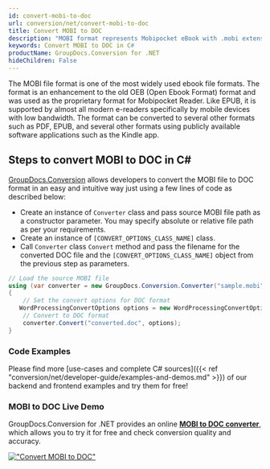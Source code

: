 ```yaml
---
id: convert-mobi-to-doc
url: conversion/net/convert-mobi-to-doc
title: Convert MOBI to DOC
description: "MOBI format represents Mobipocket eBook with .mobi extension. Learn how to convert MOBI to DOC file programmatically in C# language using GroupDocs.Conversion for .NET library."
keywords: Convert MOBI to DOC in C#
productName: GroupDocs.Conversion for .NET
hideChildren: False
---
```


The MOBI file format is one of the most widely used ebook file formats. The format is an enhancement to the old OEB (Open Ebook Format) format and was used as the proprietary format for Mobipocket Reader. Like EPUB, it is supported by almost all modern e-readers specifically by mobile devices with low bandwidth. The format can be converted to several other formats such as PDF, EPUB, and several other formats using publicly available software applications such as the Kindle app.

## Steps to convert MOBI to DOC in C#

[GroupDocs.Conversion](https://products.groupdocs.com/conversion/net) allows developers to convert the MOBI file to DOC format in an easy and intuitive way just using a few lines of code as described below:

* Create an instance of `Converter` class and pass source MOBI file path as a constructor parameter. You may specify absolute or relative file path as per your requirements. 
* Create an instance of `[CONVERT_OPTIONS_CLASS_NAME]` class.
* Call `Converter` class `Convert` method and pass the filename for the converted DOC file and the `[CONVERT_OPTIONS_CLASS_NAME]` object from the previous step as parameters.

```csharp
// Load the source MOBI file
using (var converter = new GroupDocs.Conversion.Converter("sample.mobi"))
{
    // Set the convert options for DOC format
   WordProcessingConvertOptions options = new WordProcessingConvertOptions { Format = GroupDocs.Conversion.FileTypes.WordProcessingFileType.Doc };
    // Convert to DOC format
    converter.Convert("converted.doc", options);
}
```

### Code Examples

Please find more [use-cases and complete C# sources]({{< ref "conversion/net/developer-guide/examples-and-demos.md" >}}) of our backend and frontend examples and try them for free!

### MOBI to DOC Live Demo

GroupDocs.Conversion for .NET provides an online [**MOBI to DOC converter**](https://products.groupdocs.app/conversion/mobi-to-doc), which allows you to try it for free and check conversion quality and accuracy.

[!["Convert MOBI to DOC"](conversion/net/images/convert-to-doc/convert-mobi-to-doc.png)](https://products.groupdocs.app/conversion/mobi-to-doc)